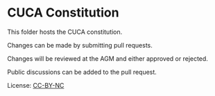 # CUCA Constitution
This folder hosts the CUCA constitution.

Changes can be made by submitting pull requests.

Changes will be reviewed at the AGM and either approved or rejected.

Public discussions can be added to the pull request.

License: [CC-BY-NC](https://creativecommons.org/licenses/by-nc/4.0/)
